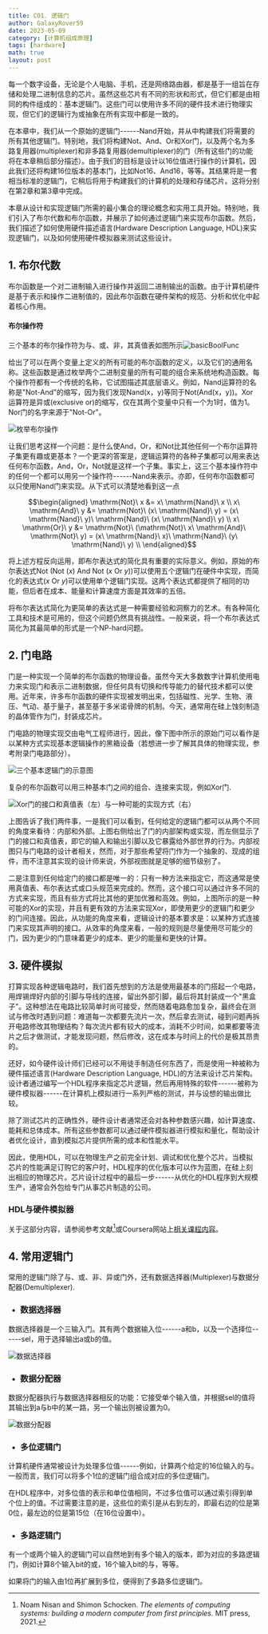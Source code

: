 ```yaml
---
title: CO1. 逻辑门
author: GalaxyRover59
date: 2023-05-09
category: [计算机组成原理]
tags: [hardware]
math: true
layout: post
---
```



每一个数字设备，无论是个人电脑、手机，还是网络路由器，都是基于一组旨在存储和处理二进制信息的芯片。虽然这些芯片有不同的形状和形式，但它们都是由相同的构件组成的：基本逻辑门。这些门可以使用许多不同的硬件技术进行物理实现，但它们的逻辑行为或抽象在所有实现中都是一致的。

在本章中，我们从一个原始的逻辑门------Nand开始，并从中构建我们将需要的所有其他逻辑门。特别地，我们将构建Not、And、Or和Xor门，以及两个名为多路复用器(multiplexer)和非多路复用器(demultiplexer)的门（所有这些门的功能将在本章稍后部分描述）。由于我们的目标是设计以16位值进行操作的计算机，因此我们还将构建16位版本的基本门，比如Not16、And16，等等。其结果将是一套相当标准的逻辑门，它稍后将用于构建我们的计算机的处理和存储芯片。这将分别在第2章和第3章中完成。

本章从设计和实现逻辑门所需的最小集合的理论概念和实用工具开始。特别地，我们引入了布尔代数和布尔函数，并展示了如何通过逻辑门来实现布尔函数。然后，我们描述了如何使用硬件描述语言(Hardware
Description Language,
HDL)来实现逻辑门，以及如何使用硬件模拟器来测试这些设计。

## 1. 布尔代数

布尔函数是一个对二进制输入进行操作并返回二进制输出的函数。由于计算机硬件是基于表示和操作二进制值的，因此布尔函数在硬件架构的规范、分析和优化中起着核心作用。

#### 布尔操作符

三个基本的布尔操作符为与、或、非，其真值表如图所示![basicBoolFunc](/images/basicBoolFunc.png "基本布尔操作真值表")

给出了可以在两个变量上定义的所有可能的布尔函数的定义，以及它们的通用名称。这些函数是通过枚举两个二进制变量的所有可能的组合来系统地构造函数。每个操作符都有一个传统的名称，它试图描述其底层语义。例如，Nand运算符的名称是\"Not-And\"的缩写，因为我们发现Nand(x，y)等同于Not(And(x，y))。Xor运算符是异或(exclusive
or)的缩写，仅在其两个变量中只有一个为1时，值为1。Nor门的名字来源于\"Not-Or\"。

![枚举布尔操作](/images/BoolFunc.png "两个布尔变量的所有布尔函数。一般来说，n个布尔变量所有可能的布尔函数个数为2^(2^n)")

让我们思考这样一个问题：是什么使And，Or，和Not比其他任何一个布尔运算符子集更有趣或更基本？一个更深的答案是，逻辑运算符的各种子集都可以用来表达任何布尔函数，And，Or，Not就是这样一个子集。事实上，这三个基本操作符中的任何一个都可以用另一个操作符------Nand来表示。亦即，任何布尔函数都可以只使用Nand门来实现。从下式可以清楚地看到这一点

$$\begin{aligned} 
    \mathrm{Not}\ x &= x\ \mathrm{Nand}\ x \\
    x\ \mathrm{And}\ y &= \mathrm{Not}\ (x\ \mathrm{Nand}\ y) = (x\ \mathrm{Nand}\ y)\ \mathrm{Nand}\ (x\ \mathrm{Nand}\ y) \\
    x\ \mathrm{Or}\ y &= \mathrm{Not}\ (\mathrm{Not}\ x\ \mathrm{And}\ \mathrm{Not}\ y) = (x\ \mathrm{Nand}\ x)\ \mathrm{Nand}\ (y\ \mathrm{Nand}\ y) \\
\end{aligned}$$

将上述方程反向运用，即布尔表达式的简化具有重要的实际意义。例如，原始的布尔表达式Not (Not ($x$) And Not ($x$ Or $y$))可以使用五个逻辑门在硬件中实现，而简化的表达式($x$ Or $y$)可以使用单个逻辑门实现。这两个表达式都提供了相同的功能，但后者在成本、能量和计算速度方面是其效率的五倍。

将布尔表达式简化为更简单的表达式是一种需要经验和洞察力的艺术。有各种简化工具和技术是可用的，但这个问题仍然具有挑战性。一般来说，将一个布尔表达式简化为其最简单的形式是一个NP-hard问题。

## 2. 门电路

门是一种实现一个简单的布尔函数的物理设备。虽然今天大多数数字计算机使用电力来实现门和表示二进制数据，但任何具有切换和传导能力的替代技术都可以使用。近年来，许多布尔函数的硬件实现被发明出来，包括磁性、光学、生物、液压、气动、基于量子，甚至基于多米诺骨牌的机制。今天，通常用在硅上蚀刻制造的晶体管作为门，封装成芯片。

门电路的物理实现交由电气工程师进行，因此，像下图中所示的原始门可以看作是以某种方式实现基本逻辑操作的黑箱设备（若想进一步了解其具体的物理实现，参考附录门电路部分）。

![三个基本逻辑门的示意图](/images/LogicGates.png)

复杂的布尔函数可以用三种基本门之间的组合、连接来实现，例如Xor门.

![Xor门的接口和真值表（左）与一种可能的实现方式（右）](/images/Xor.png "Xor门")

上图告诉了我们两件事，一是我们可以看到，任何给定的逻辑门都可以从两个不同的角度来看待：内部和外部。上图右侧给出了门的内部架构或实现，而左侧显示了门的接口和真值表，即它的输入和输出引脚以及它暴露给外部世界的行为。内部视图只与门电路的设计者相关，然而，对于那些希望将门作为一个抽象的、现成的组件，而不注意其实现的设计师来说，外部视图就是足够的细节级别了。

二是注意到任何给定门的接口都是唯一的：只有一种方法来指定它，而这通常是使用真值表、布尔表达式或口头规范来完成的。然而，这个接口可以通过许多不同的方式来实现，而且有些方式将比其他的更加优雅和高效。例如，上图所示的是一种可能的Xor的实现，并且有更有效的方法来实现Xor，即使用更少的逻辑门和更少的门间连接。因此，从功能的角度来看，逻辑设计的基本要求是：以某种方式连接门来实现其声明的接口。从效率的角度来看，一般的规则是尽量使用尽可能少的门，因为更少的门意味着更少的成本、更少的能量和更快的计算。

## 3. 硬件模拟

打算实现各种逻辑电路时，我们首先想到的方法是使用最基本的门搭起一个电路，用焊锡焊好内部的引脚与导线的连接，留出外部引脚，最后将其封装成一个"黑盒子"。这种想法在电路比较简单时尚可接受，然而随着电路愈加复杂，最终会在测试与修改时遇到问题：难道每一次都要先流片一次，然后拿去测试，碰到问题再拆开电路修改其物理结构？每次流片都有较大的成本，消耗不少时间，如果都要等流片之后才做测试，才能发现问题，然后修改，这在成本与时间上的代价是极其昂贵的。

还好，如今硬件设计师们已经可以不用徒手制造任何东西了，而是使用一种被称为硬件描述语言(Hardware Description Language, HDL)的方法来设计芯片架构。设计者通过编写一个HDL程序来指定芯片逻辑，然后再用特殊的软件------被称为硬件模拟器------在计算机上模拟进行一系列严格的测试，并与设想的输出做比较。

除了测试芯片的正确性外，硬件设计者通常还会对各种参数感兴趣，如计算速度、能耗和总体成本。所有这些参数都可以通过硬件模拟器进行模拟和量化，帮助设计者优化设计，直到模拟芯片提供所需的成本和性能水平。

因此，使用HDL，可以在物理生产之前完全计划、调试和优化整个芯片。当模拟芯片的性能满足订购它的客户时，HDL程序的优化版本可以作为蓝图，在硅上刻出相应的物理芯片。芯片设计过程中的最后一步------从优化的HDL程序到大规模生产，通常会外包给专门从事芯片制造的公司。

### HDL与硬件模拟器

关于这部分内容，请参阅参考文献[^1]或Coursera网站上[相关课程内容](https://www.coursera.org/learn/build-a-computer)。

[^1]:Noam Nisan and Shimon Schocken. *The elements of computing systems: building a modern computer from first principles.* MIT press, 2021.

## 4. 常用逻辑门

常用的逻辑门除了与、或、非、异或门外，还有数据选择器(Multiplexer)与数据分配器(Demultiplexer).

- ### 数据选择器

数据选择器是一个三输入门。其有两个数据输入位------a和b，以及一个选择位------sel，用于选择输出a或b的值。

![数据选择器](/images/Multiplexer.png "数据选择器")

- ### 数据分配器

数据分配器执行与数据选择器相反的功能：它接受单个输入值，并根据sel的值将其输出到a与b中的某一路，另一个输出则被设置为0。

![数据分配器](/images/Demultiplexer.png "数据分配器")

- ### 多位逻辑门

计算机硬件通常被设计为处理多位值------例如，计算两个给定的16位输入的与。一般而言，我们可以将多个1位的逻辑门组合成对应的多位逻辑门。

在HDL程序中，对多位值的表示和单位值相同，不过多位值可以通过索引得到单个位上的值。不过需要注意的是，这些位的索引是从右到左的，即最右边的位是第0位，最左边的位是第15位（在16位设置中）。

- ### 多路逻辑门

有一个或两个输入的逻辑门可以自然地到有多个输入的版本，即为对应的多路逻辑门，例如计算8个输入bit的或，16个输入bit的与，等等。

如果将门的输入由1位再扩展到多位，便得到了多路多位逻辑门。
